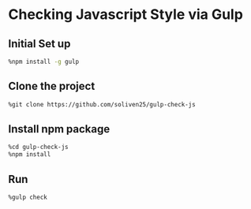 Checking Javascript Style via Gulp
====================

## Initial Set up

```bash
%npm install -g gulp
```

## Clone the project

```bash
%git clone https://github.com/soliven25/gulp-check-js
```

## Install npm package

```bash
%cd gulp-check-js
%npm install
```

## Run

```bash
%gulp check
```